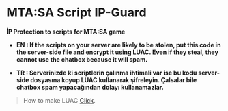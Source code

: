 # MTA:SA Script IP-Guard
**İP Protection to scripts for MTA:SA game**


* **EN : If the scripts on your server are likely to be stolen, put this code in the server-side file and encrypt it using LUAC. Even if they steal, they cannot use the chatbox because it will spam.**

* **TR : Serverinizde ki scriptlerin çalınma ihtimali var ise bu kodu server-side dosyasına koyup LUAC kullanarak şifreleyin. Çalsalar bile chatbox spam yapacağından dolayı kullanamazlar.**

> How to make LUAC [Click](https://luac.mtasa.com/).
